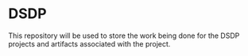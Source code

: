 # DSDP
This repository will be used to store the work being done for the DSDP projects and artifacts associated with the project.
